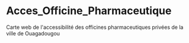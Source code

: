 # Acces_Officine_Pharmaceutique
Carte web de l'accessibilité des officines pharmaceutiques privées de la ville de Ouagadougou
